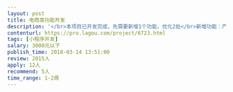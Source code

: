 ```yaml
---                
layout: post       
title: 电商类功能开发           
description: '</br>本项目已开发完成，先需要新增1个功能，优化2处</br>新增功能：产能预估</br>优化功能：页面上滑、切换页面，轮播图左滑，切页面</br>'     
contenturl: https://pro.lagou.com/project/6723.html      
tags: [小程序开发]            
salary: 3000元以下          
publish_time: 2018-03-14 13:51:00         
review: 2015人                   
apply: 12人                   
recommend: 5人                   
time_range: 1-2周              
---                 
```

